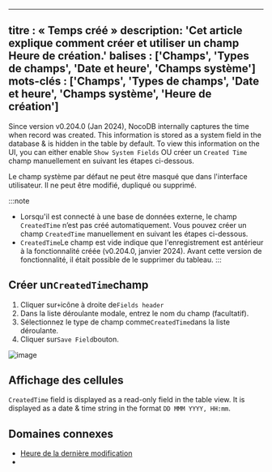 ***

titre : « Temps créé »
description: 'Cet article explique comment créer et utiliser un champ Heure de création.'
balises : \['Champs', 'Types de champs', 'Date et heure', 'Champs système']
mots-clés : \['Champs', 'Types de champs', 'Date et heure', 'Champs système', 'Heure de création']
--------------------------------------------------------------------------------------------------

Since version v0.204.0 (Jan 2024), NocoDB internally captures the time when record was created. This information is stored as a system field in the database & is hidden in the table by default. To view this information on the UI, you can either enable `Show System Fields` OU créer un `Created Time` champ manuellement en suivant les étapes ci-dessous.

Le champ système par défaut ne peut être masqué que dans l'interface utilisateur. Il ne peut être modifié, dupliqué ou supprimé.

:::note

* Lorsqu'il est connecté à une base de données externe, le champ `CreatedTime` n’est pas créé automatiquement. Vous pouvez créer un champ `CreatedTime` manuellement en suivant les étapes ci-dessous.
* `CreatedTime`Le champ est vide indique que l'enregistrement est antérieur à la fonctionnalité créée (v0.204.0, janvier 2024). Avant cette version de fonctionnalité, il était possible de le supprimer du tableau.
  :::

## Créer un`CreatedTime`champ

1. Cliquer sur`+`icône à droite de`Fields header`
2. Dans la liste déroulante modale, entrez le nom du champ (facultatif).
3. Sélectionnez le type de champ comme`CreatedTime`dans la liste déroulante.
4. Cliquer sur`Save Field`bouton.

![image](/img/v2/fields/types/created-time.png)

## Affichage des cellules

`CreatedTime` field is displayed as a read-only field in the table view. It is displayed as a date & time string in the format `DD MMM YYYY, HH:mm`.

## Domaines connexes

* [Heure de la dernière modification](060.last-modified-time.md)
*
